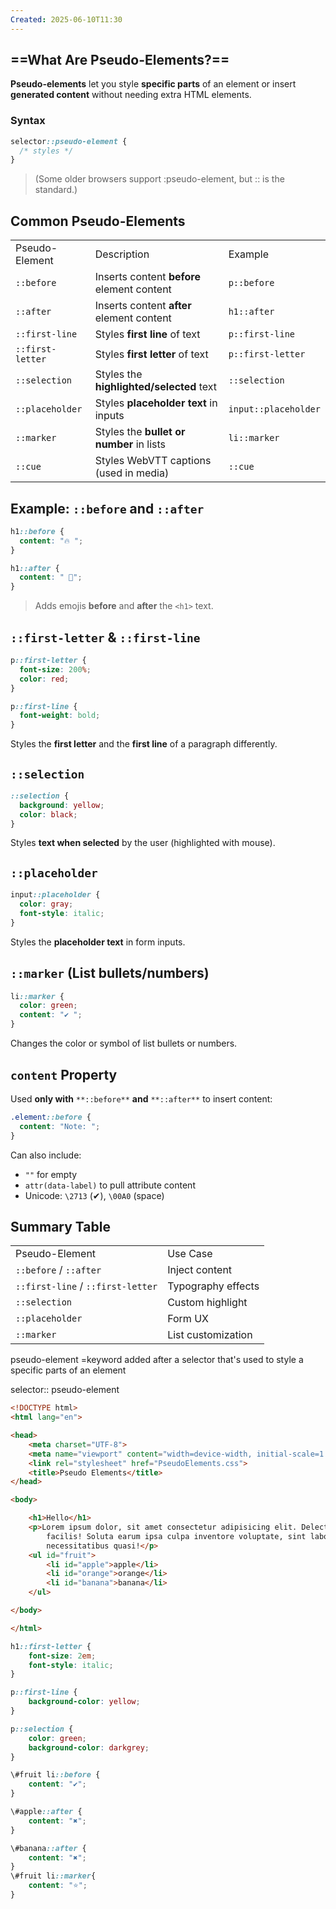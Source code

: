 ```yaml
---
Created: 2025-06-10T11:30
---
```

## ==What Are Pseudo-Elements?==

**Pseudo-elements** let you style **specific parts** of an element or insert **generated content** without needing extra HTML elements.

  

### Syntax

```CSS
selector::pseudo-element {
  /* styles */
}
```

> (Some older browsers support :pseudo-element, but :: is the standard.)

  

## Common Pseudo-Elements

|   |   |   |
|---|---|---|
|Pseudo-Element|Description|Example|
|`::before`|Inserts content **before** element content|`p::before`|
|`::after`|Inserts content **after** element content|`h1::after`|
|`::first-line`|Styles **first line** of text|`p::first-line`|
|`::first-letter`|Styles **first letter** of text|`p::first-letter`|
|`::selection`|Styles the **highlighted/selected** text|`::selection`|
|`::placeholder`|Styles **placeholder text** in inputs|`input::placeholder`|
|`::marker`|Styles the **bullet or number** in lists|`li::marker`|
|`::cue`|Styles WebVTT captions (used in media)|`::cue`|

  

  

## Example: `::before` and `::after`

```CSS
h1::before {
  content: "🔥 ";
}

h1::after {
  content: " 🚀";
}
```

> Adds emojis **before** and **after** the `<h1>` text.

  

## `::first-letter` & `::first-line`

```CSS
p::first-letter {
  font-size: 200%;
  color: red;
}

p::first-line {
  font-weight: bold;
}
```

Styles the **first letter** and the **first line** of a paragraph differently.

  

## `::selection`

```CSS
::selection {
  background: yellow;
  color: black;
}
```

Styles **text when selected** by the user (highlighted with mouse).  
  

## `::placeholder`

```CSS
input::placeholder {
  color: gray;
  font-style: italic;
}
```

Styles the **placeholder text** in form inputs.

  

## `::marker` (List bullets/numbers)

```CSS
li::marker {
  color: green;
  content: "✔ ";
}
```

Changes the color or symbol of list bullets or numbers.

  

## `content` Property

Used **only with** `**::before**` **and** `**::after**` to insert content:

```CSS
.element::before {
  content: "Note: ";
}
```

Can also include:

- `""` for empty
- `attr(data-label)` to pull attribute content
- Unicode: `\2713` (✔), `\00A0` (space)

  

## Summary Table

|   |   |
|---|---|
|Pseudo-Element|Use Case|
|`::before` / `::after`|Inject content|
|`::first-line` / `::first-letter`|Typography effects|
|`::selection`|Custom highlight|
|`::placeholder`|Form UX|
|`::marker`|List customization|

  

pseudo-element =keyword added after a selector that's used to style a specific parts of an element

selector:: pseudo-element

```HTML
<!DOCTYPE html>
<html lang="en">

<head>
    <meta charset="UTF-8">
    <meta name="viewport" content="width=device-width, initial-scale=1.0">
    <link rel="stylesheet" href="PseudoElements.css">
    <title>Pseudo Elements</title>
</head>

<body>

    <h1>Hello</h1>
    <p>Lorem ipsum dolor, sit amet consectetur adipisicing elit. Delectus porro quod inventore commodi est, possimus
        facilis! Soluta earum ipsa culpa inventore voluptate, sint laboriosam, accusantium ducimus delectus, assumenda
        necessitatibus quasi!</p>
    <ul id="fruit">
        <li id="apple">apple</li>
        <li id="orange">orange</li>
        <li id="banana">banana</li>
    </ul>

</body>

</html>
```

```CSS
h1::first-letter {
    font-size: 2em;
    font-style: italic;
}

p::first-line {
    background-color: yellow;
}

p::selection {
    color: green;
    background-color: darkgrey;
}

\#fruit li::before {
    content: "✔️";
}

\#apple::after {
    content: "✖️";
}

\#banana::after {
    content: "✖️";
}
\#fruit li::marker{
    content: "⭐";
}
```